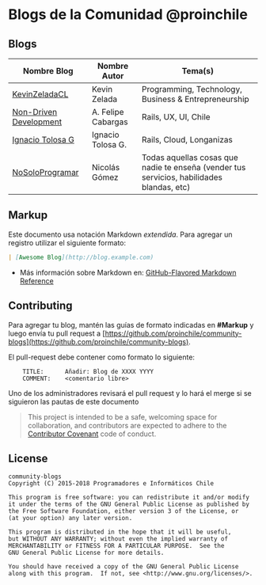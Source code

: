 # Blogs de la Comunidad @proinchile

## Blogs

| Nombre Blog                                                                    | Nombre Autor           | Tema(s)                  |
| ------------------------------------------------------------------------------ | ---------------------- | ------------------------ |
| [KevinZeladaCL](http://www.kevinzeladacl.cl)                              |Kevin Zelada       | Programming, Technology, Business & Entrepreneurship    |
| [Non-Driven Development](http://blog.nondrivendevelopment.com)                 | A. Felipe Cabargas     | Rails, UX, UI, Chile     |
| [Ignacio Tolosa G](http://itolosa.github.io)                                   | Ignacio Tolosa G.      | Rails, Cloud, Longanizas |
| [NoSoloProgramar](https://nosoloprogramar.com)                                        | Nicolás Gómez | Todas aquellas cosas que nadie te enseña (vender tus servicios, habilidades blandas, etc) |
 
 

## Markup

Este documento usa notación Markdown *extendida*. Para agregar un registro utilizar el siguiente formato:

```markdown
| [Awesome Blog](http://blog.example.com)                                        | John Doe               | Rails, UX                |
```

+ Más información sobre Markdown en: [GitHub-Flavored Markdown Reference](https://help.github.com/articles/github-flavored-markdown/)

## Contributing

Para agregar tu blog, mantén las guías de formato indicadas en **#Markup** y luego envía tu pull request a [https://github.com/proinchile/community-blogs](https://github.com/proinchile/community-blogs).

El pull-request debe contener como formato lo siguiente:

```text
	TITLE:		Añadir: Blog de XXXX YYYY
	COMMENT:	<comentario libre>
```

Uno de los administradores revisará el pull request y lo hará el merge si se siguieron las pautas de este documento

> This project is intended to be a safe, welcoming space for collaboration, and contributors are expected to adhere to the [Contributor Covenant](http://contributor-covenant.org/) code of conduct.

## License

```
community-blogs
Copyright (C) 2015-2018 Programadores e Informáticos Chile

This program is free software: you can redistribute it and/or modify
it under the terms of the GNU General Public License as published by
the Free Software Foundation, either version 3 of the License, or
(at your option) any later version.

This program is distributed in the hope that it will be useful,
but WITHOUT ANY WARRANTY; without even the implied warranty of
MERCHANTABILITY or FITNESS FOR A PARTICULAR PURPOSE.  See the
GNU General Public License for more details.

You should have received a copy of the GNU General Public License
along with this program.  If not, see <http://www.gnu.org/licenses/>.

```
